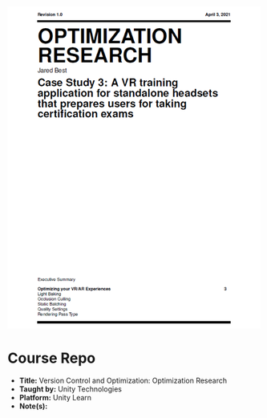 <div align="center">
  <img alt="Preview" src="./Images/hero.PNG" width="600">
</div>

# Course Repo

- **Title:** Version Control and Optimization: Optimization Research
- **Taught by:** Unity Technologies
- **Platform:** Unity Learn
- **Note(s):**

